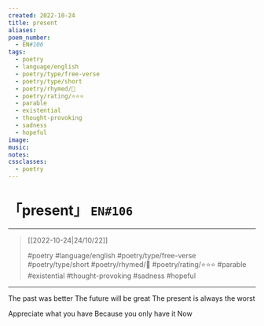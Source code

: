 ```yaml
---
created: 2022-10-24
title: present
aliases:
poem_number:
  - EN#106
tags:
  - poetry
  - language/english
  - poetry/type/free-verse
  - poetry/type/short
  - poetry/rhymed/🔴
  - poetry/rating/⭐⭐⭐
  - parable
  - existential
  - thought-provoking
  - sadness
  - hopeful
image:
music:
notes:
cssclasses:
  - poetry
---
```

# 「present」 `EN#106`

---

> [[2022-10-24|24/10/22]]
> 
> #poetry 
> #language/english 
> #poetry/type/free-verse #poetry/type/short 
> #poetry/rhymed/🔴 
> #poetry/rating/⭐⭐⭐ 
> #parable #existential #thought-provoking #sadness #hopeful 

---

The past was better
The future will be great
The present is always the worst

Appreciate what you have
Because you only have it
Now